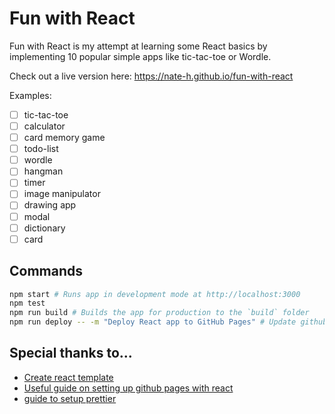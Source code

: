 # Fun with React

Fun with React is my attempt at learning some React basics by implementing 10
popular simple apps like tic-tac-toe or Wordle.

Check out a live version here: https://nate-h.github.io/fun-with-react

Examples:

- [ ] tic-tac-toe
- [ ] calculator
- [ ] card memory game
- [ ] todo-list
- [ ] wordle
- [ ] hangman
- [ ] timer
- [ ] image manipulator
- [ ] drawing app
- [ ] modal
- [ ] dictionary
- [ ] card

## Commands

```sh
npm start # Runs app in development mode at http://localhost:3000
npm test
npm run build # Builds the app for production to the `build` folder
npm run deploy -- -m "Deploy React app to GitHub Pages" # Update github pages
```

## Special thanks to...

- [Create react template](https://create-react-app.dev/)
- [Useful guide on setting up github pages with react](https://github.com/gitname/react-gh-pages)
- [guide to setup prettier](https://levelup.gitconnected.com/configure-eslint-and-prettier-for-your-react-project-like-a-pro-2022-10287986a1b6)
